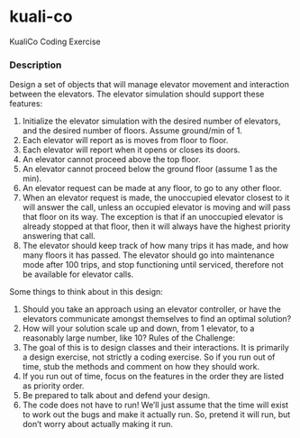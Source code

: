 # kuali-co
KualiCo Coding Exercise

### Description
Design a set of objects that will manage elevator movement and interaction between the elevators. The elevator simulation should support these features:

1. Initialize the elevator simulation with the desired number of elevators, and the desired number of floors. Assume ground/min of 1.
2. Each elevator will report as is moves from floor to floor.
3. Each elevator will report when it opens or closes its doors.
4. An elevator cannot proceed above the top floor.
5. An elevator cannot proceed below the ground floor (assume 1 as the min).
6. An elevator request can be made at any floor, to go to any other floor.
7. When an elevator request is made, the unoccupied elevator closest to it will answer
the call, unless an occupied elevator is moving and will pass that floor on its way. The exception is that if an unoccupied elevator is already stopped at that floor, then it will always have the highest priority answering that call.
8. The elevator should keep track of how many trips it has made, and how many floors it has passed. The elevator should go into maintenance mode after 100 trips, and stop functioning until serviced, therefore not be available for elevator calls.

Some things to think about in this design:

1. Should you take an approach using an elevator controller, or have the elevators communicate amongst themselves to find an optimal solution?
2. How will your solution scale up and down, from 1 elevator, to a reasonably large number, like 10?
Rules of the Challenge:
1. The goal of this is to design classes and their interactions. It is primarily a design exercise, not strictly a coding exercise. So if you run out of time, stub the methods and comment on how they should work.
2. If you run out of time, focus on the features in the order they are listed as priority order.
3. Be prepared to talk about and defend your design.
4. The code does not have to run! We’ll just assume that the time will exist to work out
the bugs and make it actually run. So, pretend it will run, but don’t worry about actually making it run.